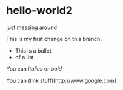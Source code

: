 # hello-world2
just messing around

This is my first change on this branch.

- This is a bullet
- of a list

You can _italics_ or *bold*

You can (link stuff)[http://www.google.com]
